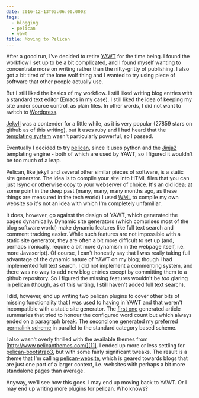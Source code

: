 ```yaml
---
date: 2016-12-13T03:06:00.000Z
tags:
  - blogging
  - pelican
  - yawt
title: Moving to Pelican
---
```


After a good run, I've decided to retire [YAWT][1] for the time being.  I
found the workflow I set up to be a bit complicated, and I found myself
wanting to concentrate more on writing rather than the nitty-gritty of
publishing.  I also got a bit tired of the lone wolf thing and I wanted to
try using piece of software that other people actually use.

But I still liked the basics of my workflow.  I still liked writing blog
entries with a standard text editor (Emacs in my case).  I still liked the
idea of keeping my site under source control, as plain files.  In other
words, I did not want to switch to [Wordpress][2].

[Jekyll][3] was a contender for a little while, as it is very popular (27859
stars on github as of this writing), but it uses ruby and I had heard that
the [templating system][4] wasn't particularly powerful, so I passed.

Eventually I decided to try [pelican][5], since it uses python and the
[Jinja2][6] templating engine - both of which are used by YAWT, so I figured
it wouldn't be too much of a leap.

Pelican, like jekyll and several other similar pieces of software, is a
static site generator.  The idea is to compile your site into HTML files
that you can just rsync or otherwise copy to your webserver of choice.  It's
an old idea; at some point in the deep past (many, many, many months ago, as
these things are measured in the tech world) I used [WML][7] to compile my
own website so it's not an idea with which I'm completely unfamiliar.

It does, however, go against the design of YAWT, which generated the pages
dynamically.  Dynamic site generators (which comprises most of the blog
software world) make dynamic features like full text search and comment
tracking easier.  While such features are not impossible with a static site
generator, they are often a bit more difficult to set up (and, perhaps
ironically, require a bit more dynamism in the webpage itself, i.e. more
Javascript).  Of course, I can't honestly say that I was really taking full
advantage of the dynamic nature of YAWT on my blog; though I had implemented
full text search, I did not implement a commenting system, and there was no
way to add new blog entries except by committing them to a github
repository.  So I figured the missing features wouldn't be *too* glaring in
pelican (though, as of this writing, I still haven't added full text
search).

I did, however, end up writing two pelican plugins to cover other bits of
missing functionality that I was used to having in YAWT and that weren't
incompatible with a static site generator.  The [first one][8] generated
article summaries that tried to honour the configured word count but which
always ended on a paragraph break.  The [second one][9] generated my
[preferred permalink scheme][10] in parallel to the standard category based
scheme.

I also wasn't overly thrilled with the available themes from
[http://www.pelicanthemes.com/][11].  I ended up more or less settling for
[pelican-bootstrap3][12], but with some fairly significant tweaks.  The
result is a theme that I'm calling [pelican-website][13], which is geared
towards blogs that are just one part of a larger context, i.e. websites with
perhaps a bit more standalone pages than average.

Anyway, we'll see how this goes.  I may end up moving back to YAWT.  Or I
may end up writing more plugins for pelican.  Who knows?

[1]: https://github.com/drivet/yawt
[2]: https://wordpress.com/create/
[3]: https://jekyllrb.com/
[4]: http://shopify.github.io/liquid/
[5]: http://blog.getpelican.com/
[6]: http://jinja.pocoo.org/docs/dev/
[7]: http://thewml.org/
[8]: https://github.com/drivet/paragraphed-summary
[9]: https://github.com/drivet/pelican-cool-uri
[10]: https://www.w3.org/Provider/Style/URI.html
[11]: http://www.pelicanthemes.com
[12]: https://github.com/DandyDev/pelican-bootstrap3
[13]: https://github.com/drivet/pelican-website
